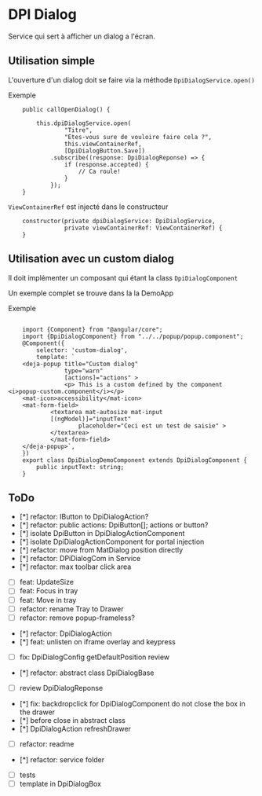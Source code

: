 # DPI Dialog

Service qui sert à afficher un dialog a l'écran.

## Utilisation simple

L'ouverture d'un dialog doit se faire via la méthode `DpiDialogService.open()`

Exemple
```
    public callOpenDialog() {
    
        this.dpiDialogService.open(
                "Titre",
                "Etes-vous sure de vouloire faire cela ?",
                this.viewContainerRef,
                [DpiDialogButton.Save])
            .subscribe((response: DpiDialogReponse) => {
                if (response.accepted) {
                    // Ca roule!
                }
            });
    }
```

`ViewContainerRef` est injecté dans le constructeur
```
    constructor(private dpiDialogService: DpiDialogService,
                private viewContainerRef: ViewContainerRef) {
    }
```

## Utilisation avec un custom dialog
Il doit implémenter un composant qui étant la class `DpiDialogComponent`

Un exemple complet se trouve dans la la DemoApp

Exemple

```

    import {Component} from "@angular/core";
    import {DpiDialogComponent} from "../../popup/popup.component";
    @Component({
        selector: 'custom-dialog',
        template: `
    <deja-popup title="Custom dialog"
                type="warn"
                [actions]="actions" >
                <p> This is a custom defined by the component <i>popup-custom.component</i></p>
    <mat-icon>accessibility</mat-icon>
    <mat-form-field>
            <textarea mat-autosize mat-input 
            [(ngModel)]="inputText" 
                    placeholder="Ceci est un test de saisie" >
            </textarea>
            </mat-form-field>
    </deja-popup>`,
    })
    export class DpiDialogDemoComponent extends DpiDialogComponent {
        public inputText: string;
    }

```

## ToDo
- [*] refactor: IButton to DpiDialogAction?
- [*] refactor: public actions: DpiButton[]; actions or button?
- [*] isolate DpiButton in DpiDialogActionComponent
- [*] isolate DpiDialogActionComponent for portal injection
- [*] refactor: move from MatDialog position directly
- [*] refactor: DPiDialogCom in Service
- [*] refactor: max toolbar click area
- [ ] feat: UpdateSize
- [ ] feat: Focus in tray
- [ ] feat: Move in tray
- [ ] refactor: rename Tray to Drawer
- [ ] refactor: remove popup-frameless?
- [*] refactor: DpiDialogAction
- [*] feat: unlisten on iframe overlay and keypress
- [ ] fix: DpiDialogConfig getDefaultPosition review 
- [*] refactor: abstract class DpiDialogBase 
- [ ] review DpiDialogReponse
- [*] fix: backdropclick for DpiDialogComponent do not close the box in the drawer
- [*] before close in abstract class
- [*] DpiDialogAction refreshDrawer
- [ ] refactor: readme 
- [*] refactor: service folder 
- [ ] tests
- [ ] template in DpiDialogBox